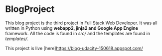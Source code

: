 # BlogProject

This blog project is the third project in Full Stack Web Developer.
It was all written in Python using **webapp2, jinja2 and Google App Engine** framework.
All the code is found in *src/* and the templates are found in *templates/*.

This project is live [here]https://blog-udacity-150618.appspot.com/
